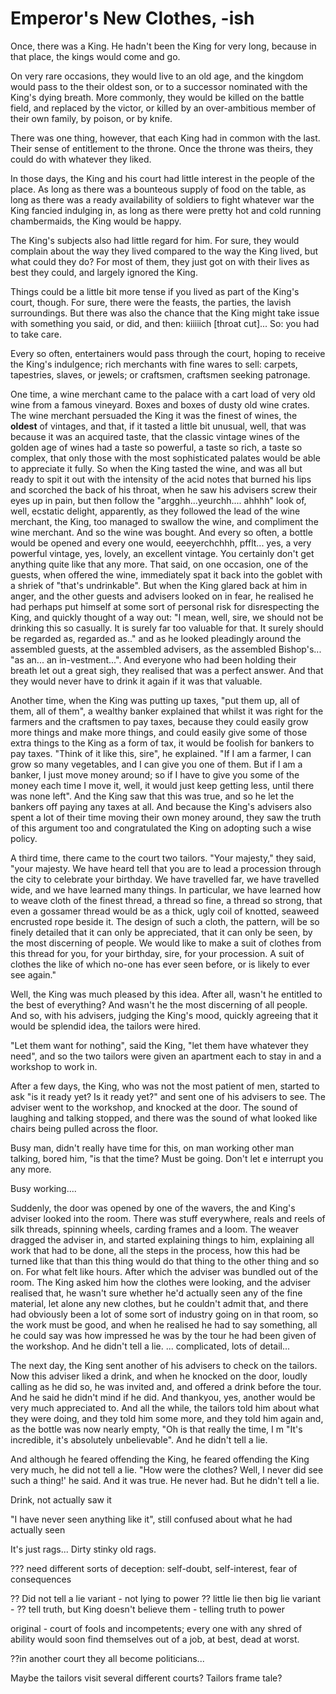
# Emperor's New Clothes, -ish

Once, there was a King. He hadn't been the King for very long, because in that place, the kings would come and go.

On very rare occasions, they would live to an old age, and the kingdom would pass to the their oldest son, or to a successor nominated with the King's dying breath. More commonly, they would be killed on the battle field, and replaced by the victor, or killed by an over-ambitious member of their own family, by poison, or by knife.

There was one thing, however, that each King had in common with the last. Their sense of entitlement to the throne. Once the throne was theirs, they could do with whatever they liked.

In those days, the King and his court had little interest in the people of the place. As long as there was a bounteous supply of food on the table, as long as there was a ready availability of soldiers to fight whatever war the King fancied indulging in, as long as there were pretty hot and cold running chambermaids, the King would be happy.

The King's subjects also had little regard for him. For sure, they would complain about the way they lived compared to the way the King lived, but what could they do? For most of them, they just got on with their lives as best they could, and largely ignored the King.

Things could be a little bit more tense if you lived as part of the King's court, though. For sure, there were the feasts, the parties, the lavish surroundings. But there was also the chance that the King might take issue with something you said, or did, and then: kiiiiich [throat cut]... So: you had to take care.

Every so often, entertainers would pass through the court, hoping to receive the King's indulgence; rich merchants with fine wares to sell: carpets, tapestries, slaves, or jewels; or craftsmen, craftsmen seeking patronage.

One time, a wine merchant came to the palace with a cart load of very old wine from a famous vineyard. Boxes and boxes of dusty old wine crates. The wine merchant persuaded the King it was the finest of wines, the __oldest__ of vintages, and that, if it tasted a little bit unusual, well, that was because it was an acquired taste, that the classic vintage wines of the golden age of wines had a taste so powerful, a taste so rich, a taste so complex, that only those with the most sophisticated palates would be able to appreciate it fully. So when the King tasted the wine, and was all but ready to spit it out with the intensity of the acid notes that burned his lips and scorched the back of his throat, when he saw his advisers screw their eyes up in pain, but then follow the "argghh...yeurchh.... ahhhh" look of, well, ecstatic delight, apparently, as they followed the lead of the wine merchant, the King, too managed to swallow the wine, and compliment the wine merchant. And so the wine was bought. And every so often, a bottle would be opened and every one would, eeeyerchchhh, pfflt... yes, a very powerful vintage, yes, lovely, an excellent vintage. You certainly don't get anything quite like that any more. That said, on one occasion, one of the guests, when offered the wine, immediately spat it back into the goblet with a shriek of "that's undrinkable". But when the King glared back at him in anger, and the other guests and advisers looked on in fear, he realised he had perhaps put himself at some sort of personal risk for disrespecting the King, and quickly thought of a way out: "I mean, well, sire, we should not be drinking this so casually. It is surely far too valuable for that. It surely should be regarded as, regarded as.." and as he looked pleadingly around the assembled guests, at the assembled advisers, as the assembled Bishop's... "as an... an in-vestment...". And everyone who had been holding their breath let out a great sigh, they realised that was a perfect answer. And that they would never have to drink it again if it was that valuable.

Another time, when the King was putting up taxes, "put them up, all of them, all of them", a wealthy banker explained that whilst it was right for the farmers and the craftsmen to pay taxes, because they could easily grow more things and make more things, and could easily give some of those extra things to the King as a form of tax, it would be foolish for bankers to pay taxes. "Think of it like this, sire", he explained. "If I am a farmer, I can grow so many vegetables, and I can give you one of them. But if I am a banker, I just move money around; so if I have to give you some of the money each time I move it, well, it would just keep getting less, until there was none left". And the King saw that this was true, and so he let the bankers off paying any taxes at all. And because the King's advisers also spent a lot of their time moving their own money around, they saw the truth of this argument too and congratulated the King on adopting such a wise policy.

A third time, there came to the court two tailors. "Your majesty," they said, "your majesty. We have heard tell that you are to lead a procession through the city to celebrate your birthday. We have travelled far, we have travelled wide, and we have learned many things. In particular, we have learned how to weave cloth of the finest thread, a thread so fine, a thread so strong, that even a gossamer thread would be as a thick, ugly coil of knotted, seaweed encrusted rope beside it. The design of such a cloth, the pattern, will be so finely detailed that it can only be appreciated, that it can only be seen, by the most discerning of people. We would like to make a suit of clothes from this thread for you, for your birthday, sire, for your procession. A suit of clothes the like of which no-one has ever seen before, or is likely to ever see again."

Well, the King was much pleased by this idea. After all, wasn't he entitled to the best of everything? And wasn't he the most discerning of all people. And so, with his advisers, judging the King's mood, quickly agreeing that it would be splendid idea, the tailors were hired.

"Let them want for nothing", said the King, "let them have whatever they need", and so the two tailors were given an apartment each to stay in and a workshop to work in.

After a few days, the King, who was not the most patient of men, started to ask "is it ready yet? Is it ready yet?" and sent one of his advisers to see. The adviser went to the workshop, and knocked at the door. The sound of laughing and talking stopped, and there was the sound of what looked like chairs being pulled across the floor. 

Busy man, didn't really have time for this, on man working other man talking, bored him, "is that the time? Must be going. Don't let e interrupt you any more.

Busy working....

Suddenly, the door was opened by one of the wavers, the and King's adviser looked into the room. There was stuff everywhere, reals and reels of silk threads, spinning wheels, carding frames and a loom. The weaver dragged the adviser in, and started explaining things to him, explaining all work that had to be done, all the steps in the process, how this had be turned like that than this thing would do that thing to the other thing and so on. For what felt like hours. After which the adviser was bundled out of the room. The King asked him how the clothes were looking, and the adviser realised that, he wasn't sure whether he'd actually seen any of the fine material, let alone any new clothes, but he couldn't admit that, and there had obviously been a lot of some sort of industry going on in that room, so the work must be good, and when he realised he had to say something, all he could say was how impressed he was by the tour he had been given of the workshop. And he didn't tell a lie. ... complicated, lots of detail...

The next day, the King sent another of his advisers to check on the tailors. Now this adviser liked a drink, and when he knocked on the door, loudly calling as he did so, he was invited and, and offered a drink before the tour. And he said he didn't mind if he did. And thankyou, yes, another would be very much appreciated to. And all the while, the tailors told him about what they were doing, and they told him some more, and they told him again and, as the bottle was now nearly empty, "Oh is that really the time, I m
"It's incredible, it's absolutely unbelievable". And he didn't tell a lie.

And although he feared offending the King, he feared offending the King very much, he did not tell a lie. "How were the clothes? Well, I never did see such a thing!' he said. And it was true. He never had. But he didn't tell a lie.

Drink, not actually saw it

"I have never seen anything like it", still confused about what he had actually seen

It's just rags... Dirty stinky old rags.

??? need different sorts of deception: self-doubt, self-interest, fear of consequences


?? Did not tell a lie variant - not lying to power
?? little lie then big lie variant - 
?? tell truth, but King doesn't believe them - telling truth to power


original - court of fools and incompetents; every one with any shred of ability would soon find themselves out of a job, at best, dead at worst.

??in another court they all become politicians...


Maybe the tailors visit several different courts? Tailors frame tale?